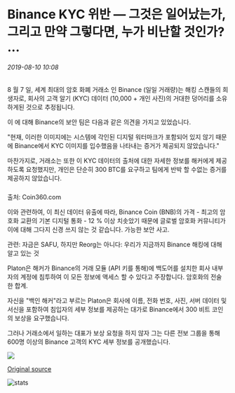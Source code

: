 # Binance KYC 위반 — 그것은 일어났는가, 그리고 만약 그렇다면, 누가 비난할 것인가? ...

###### 2019-08-10 10:08

8 월 7 일, 세계 최대의 암호 화폐 거래소 인 Binance (일일 거래량)는 해킹 스캔들의 희생자로, 회사의 고객 알기 (KYC) 데이터 (10,000 + 개인 사진)의 거대한 덩어리를 소유하게된 것으로 추정됩니다.

이 에 대해 Binance의 보안 팀은 다음과 같은 의견을 가지고 있었습니다.

"현재, 이러한 이미지에는 시스템에 각인된 디지털 워터마크가 포함되어 있지 않기 때문에 Binance에서 KYC 이미지를 입수했음을 나타내는 증거가 제공되지 않았습니다."

마찬가지로, 거래소는 또한 이 KYC 데이터의 출처에 대한 자세한 정보를 해커에게 제공하도록 요청했지만, 개인은 단순히 300 BTC를 요구하고 팀에게 반박 할 수없는 증거를 제공하지 않았습니다.

###

출처: Coin360.com

이와 관련하여, 이 최신 데이터 유출에 따라, Binance Coin (BNB)의 가격 - 최고의 암호화 교환의 기본 디지털 통화 - 12 % 이상 치솟았기 때문에 글로벌 암호화 커뮤니티가 이에 대해 그다지 신경 쓰지 않는 것 같습니다. 가능한 보안 사고.

관련: 자금은 SAFU, 하지만 Reorg는 아니다: 우리가 지금까지 Binance 해킹에 대해 알고 있는 것

Platon은 해커가 Binance의 거래 모듈 (API 키를 통해)에 백도어를 설치한 회사 내부자의 계정에 침투하여 이 모든 정보에 액세스 할 수 있다고 주장합니다. 암호화의 전술 한 합계.

자신을 "백인 해커"라고 부르는 Platon은 회사에 이름, 전화 번호, 사진, 서버 데이터 및 서신을 포함하여 침입자의 세부 정보를 제공하는 대가로 Binance에서 300 비트 코인의 보상을 요구했습니다.

그러나 거래소에서 일하는 대표가 보상 요청을 하지 않자 그는 다른 전보 그룹을 통해 600명 이상의 Binance 고객의 KYC 세부 정보를 공개했습니다.

![](https://s3.cointelegraph.com/storage/uploads/view/a584a61bb1ab4a89140db2786bde1d40.jpeg)

[Original source](https://cointelegraph.com/news/binance-kyc-breach-did-it-happen-and-if-so-whos-to-blame)

![stats](https://c.statcounter.com/11760860/0/a89fa40b/1/ "stats")